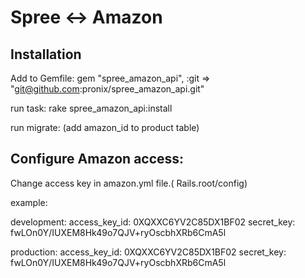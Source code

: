  Spree <-> Amazon
===========================================

Installation
------------

Add to Gemfile:
  gem "spree_amazon_api", :git => "git@github.com:pronix/spree_amazon_api.git"

run task:
   rake spree_amazon_api:install

run migrate: (add amazon_id to product table)


Configure Amazon access:
-----------------------
Change access key in amazon.yml file.( Rails.root/config)

example:

  development:
    access_key_id: 0XQXXC6YV2C85DX1BF02
    secret_key: fwLOn0Y/IUXEM8Hk49o7QJV+ryOscbhXRb6CmA5l

  production:
    access_key_id: 0XQXXC6YV2C85DX1BF02
    secret_key: fwLOn0Y/IUXEM8Hk49o7QJV+ryOscbhXRb6CmA5l
